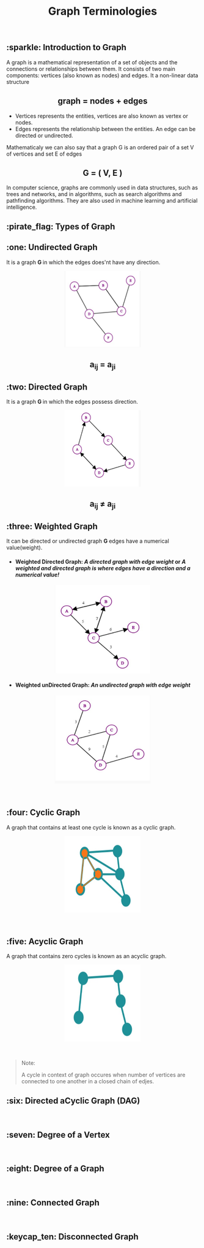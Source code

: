 <h1 align="center"> Graph Terminologies</h1>
<br>

<h2> :sparkle: Introduction to Graph </h2>
<p> A graph is a mathematical representation of a set of objects and the connections or relationships between them. It consists of two main components: vertices (also known as nodes) and edges. It a non-linear data structure <p>
<h2 align="center">graph = nodes + edges</h2>

- Vertices represents the entities, vertices are also known as vertex or nodes.
- Edges represents the relationship between the entities. An edge can be directed or undirected. 

<p> Mathematicaly we can also say that a graph G is an ordered pair of a set V of vertices and set E of edges <p>
<h2 align="center"> G = ( V, E ) </h2>
<p> In computer science, graphs are commonly used in data structures, such as trees and networks, and in algorithms, such as search algorithms and pathfinding algorithms. They are also used in machine learning and artificial intelligence.</p>
<h2>:pirate_flag: Types of Graph </h2>

<h2>:one: Undirected Graph </h2>
<p> It is a graph <b> G </b> in which the edges does'nt have any direction.<br></p>
<p align="center">
<img src="/graph/undirected.jpg" alt="Undirected graph" style="height: 200px; width:200px;"/>
</p>
<h2 align="center">a<sub>ij</sub> = a<sub>ji</sub>
<br>
  
<h2>:two: Directed Graph </h2>
<p> It is a graph <b> G </b> in which the edges possess direction.<br></p>
<p align="center">
<img src="/graph/directed.jpg" alt="Directed graph" style="height: 200px; width:200px;"/>
</p>
<h2 align="center">a<sub>ij</sub> ≠ a<sub>ji</sub>
<br>
  
<h2>:three: Weighted Graph </h2>
<p> It can be directed or undirected  graph <b> G </b>edges have a numerical value(weight).</p>
  
  - <h4>Weighted Directed Graph: <em>A directed graph with edge weight</em> or <em>A weighted and directed graph is where edges have a direction and a numerical value!</em></h4>
<p align="center">
<img src="/graph/wdg.jpg" alt="Directed graph" style="height: 230px; width:250px;"/>
</p>
  
  - <h4>Weighted unDirected Graph: <em>An undirected graph with edge weight</em></h4>
<p align="center">
<img src="/graph/wudg.jpg" alt="Directed graph" style="height: 230px; width:250px;"/>
</p>
<br>
 
<h2>:four: Cyclic Graph </h2>
<p>A graph that contains at least one cycle is known as a cyclic graph.</p>
<p align="center">
<img src="/graph/cyclic.jpg" alt="Directed graph" style="height: 200px; width:200px;"/>
</p>
<br>

<h2>:five: Acyclic Graph </h2>
<p>A graph that contains zero cycles is known as an acyclic graph.</p>
<p align="center">
<img src="/graph/acyclic.jpg" alt="Directed graph" style="height: 200px; width:200px;"/>
</p>
<br>
  
> Note:
> <p> A cycle in context of graph occures when number of vertices are connected to one another in a closed chain of edjes.<p>
  
<h2>:six: Directed aCyclic Graph (DAG) </h2>
<br>

<h2>:seven: Degree of a Vertex</h2>
<br>

<h2>:eight: Degree of a Graph </h2>
<br>

<h2>:nine: Connected Graph </h2>
<br>

<h2>:keycap_ten: Disconnected Graph </h2>
<br>
